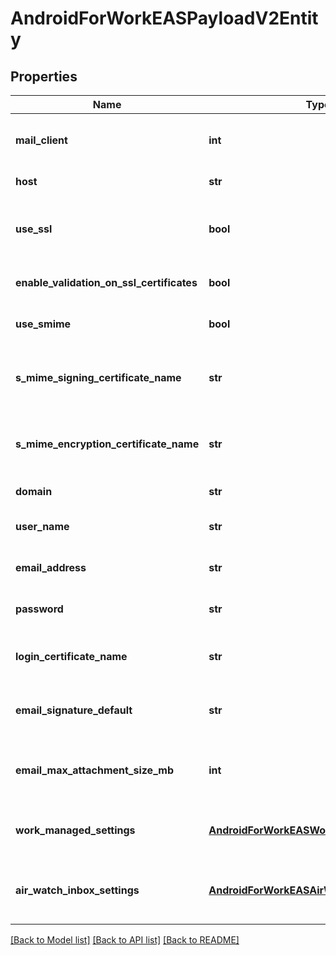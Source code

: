 # AndroidForWorkEASPayloadV2Entity

## Properties
Name | Type | Description | Notes
------------ | ------------- | ------------- | -------------
**mail_client** | **int** | Gets or sets the type of the mail client. | [optional] 
**host** | **str** | Gets or sets the host. | 
**use_ssl** | **bool** | Gets or sets a value indicating whether [use SSL]. | [optional] 
**enable_validation_on_ssl_certificates** | **bool** | Gets or sets the trust all certificates. | [optional] 
**use_smime** | **bool** | Gets or sets the smime enabled. | [optional] 
**s_mime_signing_certificate_name** | **str** | Gets or sets the name of the s MIME signing certificate. | [optional] 
**s_mime_encryption_certificate_name** | **str** | Gets or sets the name of the s MIME encryption certificate. | [optional] 
**domain** | **str** | Gets or sets the domain. | [optional] 
**user_name** | **str** | Gets or sets the name of the user. | [optional] 
**email_address** | **str** | Gets or sets the email address. | [optional] 
**password** | **str** | Gets or sets the password. | [optional] 
**login_certificate_name** | **str** | Gets or sets the name of the login certificate. | [optional] 
**email_signature_default** | **str** | Gets or sets the email signature default. | [optional] 
**email_max_attachment_size_mb** | **int** | Gets or sets the email maximum attachment size mb. | [optional] 
**work_managed_settings** | [**AndroidForWorkEASWorkManageSettings_**](AndroidForWorkEASWorkManageSettings_.md) | Gets or sets the work managed settings. | [optional] 
**air_watch_inbox_settings** | [**AndroidForWorkEASAirWatchInboxSettings_**](AndroidForWorkEASAirWatchInboxSettings_.md) | Gets or sets the air watch inbox settings. | [optional] 

[[Back to Model list]](../README.md#documentation-for-models) [[Back to API list]](../README.md#documentation-for-api-endpoints) [[Back to README]](../README.md)


